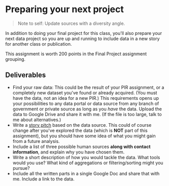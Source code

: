 # Preparing your next project

> Note to self: Update sources with a diversity angle.

In addition to doing your final project for this class, you'll also prepare your next data project so you are up and running to include data in a new story for another class or publication.

This assignment is worth 200 points in the Final Project assignment grouping.

## Deliverables

- Find your raw data: This could be the result of your PIR assignment, or a completely new dataset you've found or already acquired. (You must have the data, not an idea for a new PIR.) This requirements opens up your possibilities to any data portal or data source from any branch of government or private source as long as you _have_ the data. Upload the data to Google Drive and share it with me. (If the file is too large, talk to me about alternatives.)
- Write a [story pitch](https://docs.google.com/document/d/1gd5RR5YK43N3uE0o1vBoJfnkSo5S0JJFUCJmFsa75FM/edit#heading=h.2c0kjmnhvkas) based on the data source. This could of course change after you've explored the data (which is **NOT** part of this assignment), but you should have some idea of what you might gain from a future analysis.
- Include a list of three possible human sources **along with contact information**, and explain why you have chosen them.
- Write a short description of how you would tackle the data. What tools would you use? What kind of aggregations or filtering/sorting might you pursue?
- Include all the written parts in a single Google Doc and share that with me. Include a link to the data.
